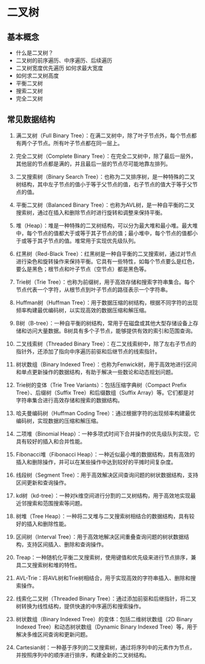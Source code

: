 
# 二叉树

## 基本概念
 - 什么是二叉树？
 - 二叉树的前序遍历、中序遍历、后续遍历
 - 二叉树宽度优先遍历 如何求最大宽度
 - 如何求二叉树高度
 - 平衡二叉树
 - 搜索二叉树
 - 完全二叉树

## 常见数据结构



1. 满二叉树（Full Binary Tree）：在满二叉树中，除了叶子节点外，每个节点都有两个子节点。所有叶子节点都在同一层上。

2. 完全二叉树（Complete Binary Tree）：在完全二叉树中，除了最后一层外，其他层的节点都是满的，并且最后一层的节点尽可能地靠左排列。

3. 二叉搜索树（Binary Search Tree）：也称为二叉排序树，是一种特殊的二叉树结构，其中左子节点的值小于等于父节点的值，右子节点的值大于等于父节点的值。

4. 平衡二叉树（Balanced Binary Tree）：也称为AVL树，是一种自平衡的二叉搜索树，通过在插入和删除节点时进行旋转和调整来保持平衡。

5. 堆（Heap）：堆是一种特殊的二叉树结构，可以分为最大堆和最小堆。最大堆中，每个节点的值都大于或等于其子节点的值；最小堆中，每个节点的值都小于或等于其子节点的值。堆常用于实现优先级队列。

6. 红黑树（Red-Black Tree）：红黑树是一种自平衡的二叉搜索树，通过对节点进行染色和旋转操作来保持平衡。它具有一些特性，如每个节点要么是红色，要么是黑色；根节点和叶子节点（空节点）都是黑色等。

7. Trie树（Trie Tree）：也称为前缀树，用于高效存储和搜索字符串集合。每个节点代表一个字符，从根节点到叶子节点的路径表示一个字符串。

8. Huffman树（Huffman Tree）：用于数据压缩的树结构，根据不同字符的出现频率构建最优编码树，以实现高效的数据压缩和解压缩。

9. B树（B-tree）：一种自平衡的树结构，常用于在磁盘或其他大型存储设备上存储和访问大量数据。B树具有多个子节点，能够提供有效的索引和范围查询。

10. 二叉线索树（Threaded Binary Tree）：在二叉线索树中，除了左右子节点的指针外，还添加了指向中序遍历前驱和后继节点的线索指针。

11. 树状数组（Binary Indexed Tree）：也称为Fenwick树，用于高效地进行区间和单点更新操作的数据结构，有助于解决一些数论和动态规划问题。

12. Trie树的变体（Trie Tree Variants）：包括压缩字典树（Compact Prefix Tree）、后缀树（Suffix Tree）和后缀数组（Suffix Array）等。它们都是对字符串集合进行高效存储和搜索的数据结构。

13. 哈夫曼编码树（Huffman Coding Tree）：通过根据字符的出现频率构建最优编码树，实现数据的压缩和解压缩。

14. 二项堆（Binomial Heap）：一种多项式时间下合并操作的优先级队列实现，它具有较好的插入和合并性能。

15. Fibonacci堆（Fibonacci Heap）：一种近似最小堆的数据结构，具有高效的插入和删除操作，并可以在某些操作中达到较好的平摊时间复杂度。

16. 线段树（Segment Tree）：用于高效解决区间查询问题的树状数据结构，支持区间更新和查询操作。

17. kd树（kd-tree）：一种对k维空间进行分割的二叉树结构，用于高效地实现最近邻搜索和范围搜索等问题。

18. 树堆（Tree Heap）：一种将二叉堆与二叉搜索树相结合的数据结构，具有较好的插入和删除性能。

19. 区间树（Interval Tree）：用于高效地解决区间重叠查询问题的树状数据结构，支持区间插入、删除和查询操作。

20. Treap：一种随机化平衡二叉搜索树，使用键值和优先级来进行节点排序，兼具二叉搜索树和堆的特性。

21. AVL-Trie：将AVL树和Trie树相结合，用于实现高效的字符串插入、删除和搜索操作。

22. 线索化二叉树（Threaded Binary Tree）：通过添加前驱和后继指针，将二叉树转换为线性结构，提供快速的中序遍历和搜索操作。

23. 树状数组（Binary Indexed Tree）的变体：包括二维树状数组（2D Binary Indexed Tree）和动态树状数组（Dynamic Binary Indexed Tree）等，用于解决多维区间查询和更新问题。

24. Cartesian树：一种基于序列的二叉搜索树，通过将序列中的元素作为节点，并按照序列中的顺序进行排序，构建全新的二叉树结构。

